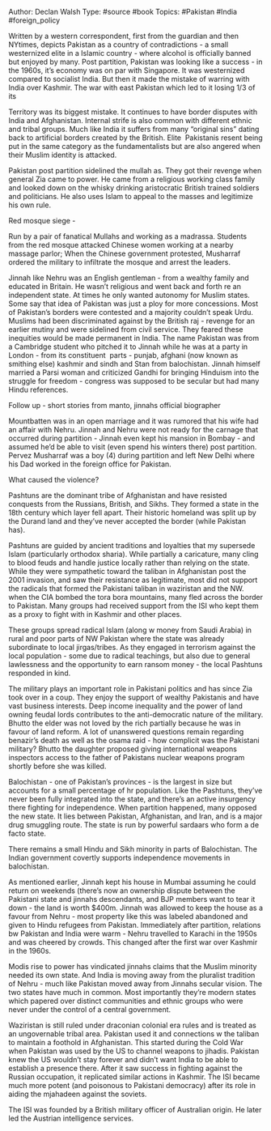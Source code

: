 Author:  Declan Walsh
Type: #source #book
Topics: #Pakistan #India #foreign_policy

Written by a western correspondent, first from the guardian and then NYtimes, depicts Pakistan as a country of contradictions - a small westernized elite in a Islamic country - where alcohol is officially banned but enjoyed by many. Post partition, Pakistan was looking like a success - in the 1960s, it’s economy was on par with Singapore. It was westernized compared to socialist India. But then it made the mistake of warring with India over Kashmir. The war with east Pakistan which led to it losing 1/3 of its

Territory was its biggest mistake. It continues to have border disputes with India and Afghanistan. Internal strife is also common with different ethnic and tribal groups. Much like India it suffers from many “original sins” dating back to artificial borders created by the British. Elite  Pakistanis resent being put in the same category as the fundamentalists but are also angered when their Muslim identity is attacked.

Pakistan post partition sidelined the mullah as. They got their revenge when general Zia came to power. He came from a religious working class family and looked down on the whisky drinking aristocratic British trained soldiers and politicians. He also uses Islam to appeal to the masses and legitimize his own rule.

Red mosque siege -

Run by a pair of fanatical Mullahs and working as a madrassa. Students from the red mosque attacked Chinese women working at a nearby massage parlor; When the Chinese government protested, Musharraf ordered the military to infiltrate the mosque and arrest the leaders.

Jinnah like Nehru was an English gentleman - from a wealthy family and educated in Britain. He wasn’t religious and went back and forth re an independent state. At times he only wanted autonomy for Muslim states. Some say that idea of Pakistan was just a ploy for more concessions. Most of Pakistan’s borders were contested and a majority couldn’t speak Urdu. Muslims had been discriminated against by the British raj - revenge for an earlier mutiny and were sidelined from civil service. They feared these inequities would be made permanent in India. The name Pakistan was from a Cambridge student who pitched it to Jinnah while he was at a party in London - from its constituent  parts - punjab, afghani (now known as smithing else) kashmir and sindh and Stan from balochistan. Jinnah himself married a Parsi woman and criticized Gandhi for bringing Hinduism into the struggle for freedom - congress was supposed to be secular but had many Hindu references.

Follow up - short stories from manto, jinnahs official biographer

Mountbatten was in an open marriage and it was rumored that his wife had an affair with Nehru. Jinnah and Nehru were not ready for the carnage that occurred during partition - Jinnah even kept his mansion in Bombay - and assumed he’d be able to visit (even spend his winters there) post partition. Pervez Musharraf was a boy (4) during partition and left New Delhi where his Dad worked in the foreign office for Pakistan. 

  

What caused the violence?

Pashtuns are the dominant tribe of Afghanistan and have resisted conquests from the Russians, British, and Sikhs. They formed a state in the 18th century which layer fell apart. Their historic homeland was split up by the Durand land and they’ve never accepted the border (while Pakistan has).

Pashtuns are guided by ancient traditions and loyalties that my supersede Islam (particularly orthodox sharia). While partially a caricature, many cling to blood feuds and handle justice locally rather than relying on the state. While they were sympathetic toward the taliban in Afghanistan post the 2001 invasion, and saw their resistance as legitimate, most did not support the radicals that formed the Pakistani taliban in waziristan and the NW. when the CIA bombed the tora bora mountains, many fled across the border to Pakistan. Many groups had received support from the ISI who kept them as a proxy to fight with in Kashmir and other places.

These groups spread radical Islam (along w money from Saudi Arabia) in rural and poor parts of NW Pakistan where the state was already subordinate to local jirgas/tribes. As they engaged in terrorism against the local population - some due to radical teachings, but also due to general lawlessness and the opportunity to earn ransom money - the local Pashtuns responded in kind.

The military plays an important role in Pakistani politics and has since Zia took over in a coup. They enjoy the support of wealthy Pakistanis and have vast business interests. Deep income inequality and the power of land owning feudal lords contributes to the anti-democratic nature of the military. Bhutto the elder was not loved by the rich partially because he was in favour of land reform. A lot of unanswered questions remain regarding benazir’s death as well as the osama raid - how complicit was the Pakistani military? Bhutto the daughter proposed giving international weapons inspectors access to the father of Pakistans nuclear weapons program shortly before she was killed.

Balochistan - one of Pakistan’s provinces - is the largest in size but accounts for a small percentage of hr population. Like the Pashtuns, they’ve never been fully integrated into the state, and there’s an active insurgency there fighting for independence. When partition happened, many opposed the new state. It lies between Pakistan, Afghanistan, and Iran, and is a major drug smuggling route. The state is run by powerful sardaars who form a de facto state.

There remains a small Hindu and Sikh minority in parts of Balochistan. The Indian government covertly supports independence movements in balochistan.

As mentioned earlier, Jinnah kept his house in Mumbai assuming he could return on weekends (there’s now an ownership dispute between the Pakistani state and jinnahs descendants, and BJP members want to tear it down - the land is worth $400m. Jinnah was allowed to keep the house as a favour from Nehru - most property like this was labeled abandoned and given to Hindu refugees from Pakistan. Immediately after partition, relations bw Pakistan and India were warm - Nehru travelled to Karachi in the 1950s and was cheered by crowds. This changed after the first war over Kashmir in the 1960s. 

  

Modis rise to power has vindicated jinnahs claims that the Muslim minority needed its own state. And India is moving away from the pluralist tradition of Nehru - much like Pakistan moved away from Jinnahs secular vision. The two states have much in common. Most importantly they’re modern states which papered over distinct communities and ethnic groups who were never under the control of a central government.

Waziristan is still ruled under draconian colonial era rules and is treated as an ungovernable tribal area. Pakistan used it and connections w the taliban to maintain a foothold in Afghanistan. This started during the Cold War when Pakistan was used by the US to channel weapons to jihadis. Pakistan knew the US wouldn’t stay forever and didn’t want India to be able to establish a presence there. After it saw success in fighting against the Russian occupation, it replicated similar actions in Kashmir. The ISI became much more potent (and poisonous to Pakistani democracy) after its role in aiding the mjahadeen against the soviets. 

  

The ISI was founded by a British military officer of Australian origin. He later led the Austrian intelligence services.
